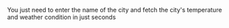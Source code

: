 You just need to enter the name of the city and fetch the city's temperature and weather condition in just seconds

